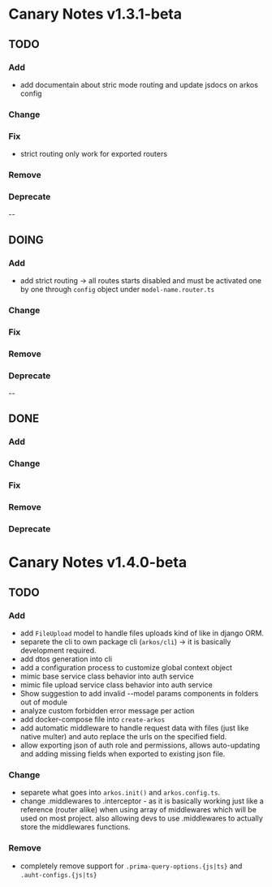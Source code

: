 # Canary Notes v1.3.1-beta

## TODO

### Add

- add documentain about stric mode routing and update jsdocs on arkos config

### Change

### Fix

- strict routing only work for exported routers

### Remove

### Deprecate

--

## DOING

### Add

- add strict routing -> all routes starts disabled and must be activated one by one through `config` object under `model-name.router.ts`

### Change

### Fix

### Remove

### Deprecate

--

## DONE

### Add

### Change

### Fix

### Remove

### Deprecate

# Canary Notes v1.4.0-beta

## TODO

### Add

- add `FileUpload` model to handle files uploads kind of like in django ORM.
- separete the cli to own package cli (`arkos/cli`) -> it is basically development required.
- add dtos generation into cli
- add a configuration process to customize global context object
- mimic base service class behavior into auth service
- mimic file upload service class behavior into auth service
- Show suggestion to add invalid --model params components in folders out of module
- analyze custom forbidden error message per action
- add docker-compose file into `create-arkos`
- add automatic middleware to handle request data with files (just like native multer) and auto replace the urls on the specified field.
- allow exporting json of auth role and permissions, allows auto-updating and adding missing fields when exported to existing json file.

### Change

- separete what goes into `arkos.init()` and `arkos.config.ts`.
- change .middlewares to .interceptor - as it is basically working just like a reference (router alike) when using array of middlewares which will be used on most project. also allowing devs to use .middlewares to actually store the middlewares functions.

### Remove

- completely remove support for `.prima-query-options.{js|ts}` and `.auht-configs.{js|ts}`

